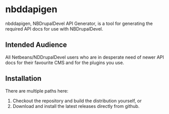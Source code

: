 # nbddapigen

nbddapigen, NBDrupalDevel API Generator, is a tool for generating the required
API docs for use with NBDrupalDevel.


## Intended Audience

All Netbeans/NDDrupalDevel users who are in desperate need of newer API docs
for their favourite CMS and for the plugins you use.


## Installation

There are multiple paths here:

1. Checkout the repository and build the distribution yourself, or
2. Download and install the latest releases directly from github.


